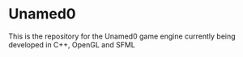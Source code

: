 # Unamed0

This is the repository for the Unamed0 game engine currently being developed in C++, OpenGL and SFML
